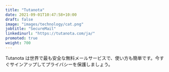```yaml
---
title: "Tutanota"
date: 2021-09-01T10:47:58+10:00
draft: false
image: "images/technology/cat.png"
jobtitle: "SecureMail"
linkedinurl: "https://tutanota.com/ja/"
promoted: true
weight: 700
---
```

Tutanota は世界で最も安全な無料メールサービスで、使い方も簡単です。今すぐサインアップしてプライバシーを保護しましょう。